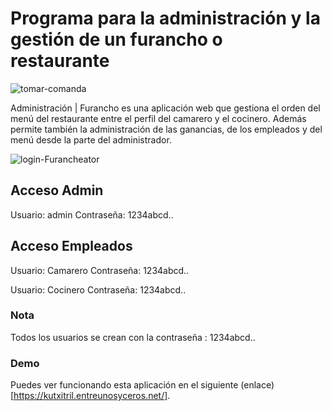 # Programa para la administración y la gestión de un furancho o restaurante

![tomar-comanda](https://user-images.githubusercontent.com/6242827/223697811-adf3c0e0-f924-4818-afc3-bd75eec5a703.png)

Administración | Furancho es una aplicación web que gestiona el orden del menú del restaurante entre el perfil del camarero y el cocinero. Además permite también la administración de las ganancias, de los empleados y del menú desde la parte del administrador.

![login-Furancheator](https://user-images.githubusercontent.com/6242827/223697661-7b36a7a0-d0a9-45c4-91da-435d29433db4.png)

## Acceso Admin

Usuario: admin
Contraseña: 1234abcd..

## Acceso Empleados
Usuario: Camarero
Contraseña: 1234abcd..

Usuario: Cocinero
Contraseña: 1234abcd..

### Nota
Todos los usuarios se crean con la contraseña : 1234abcd..

### Demo
Puedes ver funcionando esta aplicación en el siguiente (enlace)[https://kutxitril.entreunosyceros.net/].
